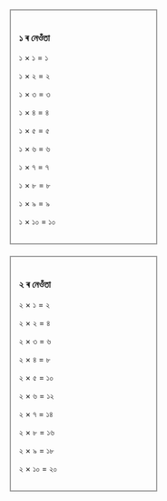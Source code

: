 <div style="display: flex; flex-direction: row; justify-content: space-around; flex-wrap: wrap; gap: 20px;">

  <!-- Box: ১ ৰ নেওঁতা -->
  <div style="border: 2px solid #999; padding: 15px; width: 45%;">
    <h3>১ ৰ নেওঁতা</h3>
    <p>১ × ১ = ১</p>
    <p>১ × ২ = ২</p>
    <p>১ × ৩ = ৩</p>
    <p>১ × ৪ = ৪</p>
    <p>১ × ৫ = ৫</p>
    <p>১ × ৬ = ৬</p>
    <p>১ × ৭ = ৭</p>
    <p>১ × ৮ = ৮</p>
    <p>১ × ৯ = ৯</p>
    <p>১ × ১০ = ১০</p>
  </div>

  <!-- Box: ২ ৰ নেওঁতা -->
  <div style="border: 2px solid #999; padding: 15px; width: 45%;">
    <h3>২ ৰ নেওঁতা</h3>
    <p>২ × ১ = ২</p>
    <p>২ × ২ = ৪</p>
    <p>২ × ৩ = ৬</p>
    <p>২ × ৪ = ৮</p>
    <p>২ × ৫ = ১০</p>
    <p>২ × ৬ = ১২</p>
    <p>২ × ৭ = ১৪</p>
    <p>২ × ৮ = ১৬</p>
    <p>২ × ৯ = ১৮</p>
    <p>২ × ১০ = ২০</p>
  </div>

</div>
